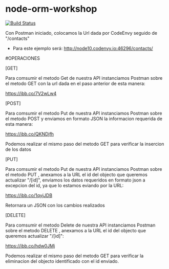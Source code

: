 # node-orm-workshop



[![Build Status](https://travis-ci.org/joemccann/dillinger.svg?branch=master)](https://travis-ci.org/joemccann/dillinger)


Con Postman iniciado, colocamos la Url dada por CodeEnvy seguido de "/contacts"
- Para este ejemplo será: http://node10.codenvy.io:46296/contacts/

#OPERACIONES


[GET]

Para comsumir el metodo Get de nuestra API instanciamos Postman 
sobre el metodo GET con la url dada en el paso anterior de esta manera:

https://ibb.co/7V2wLw4


[POST]

Para comsumir el metodo Put de nuestra API instanciamos Postman 
sobre el metodo POST y enviamos en formato JSON la informacion requerida de esta manera:

https://ibb.co/QKNDjfh

Podemos realizar el mismo paso del metodo GET para verificar la insercion de los datos


[PUT]

Para comsumir el metodo Put de nuestra API instanciamos Postman 
sobre el metodo PUT , anexamos a la URL el id del objecto que queremos actualizar "/[id]",
enviamos los datos requeridos en formato json a excepcion del id, ya que lo estamos eviando por la URL:

https://ibb.co/1qyjJDB

Retornara un JSON con los cambios realizados


[DELETE]

Para comsumir el metodo Delete de nuestra API instanciamos Postman 
sobre el metodo DELETE , anexamos a la URL el id del objecto que queremos actualizar "/[id]":

https://ibb.co/hdw0JMj

Podemos realizar el mismo paso del metodo GET para verificar la eliminacion del objecto identificado 
con el id enviado.

